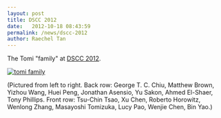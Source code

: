 ```yaml
---
layout: post
title: DSCC 2012
date:   2012-10-18 08:43:59
permalink: /news/dscc-2012
author: Raechel Tan
---
```


The Tomi "family" at
<a href= "http://mne.psu.edu/dscc2012/" target="_new">DSCC 2012</a>.

<a href="{{ site.baseurl }}/assets/images/posts/DSCC2012.jpg"><img alt=
"tomi family" border="0" src="{{ site.baseurl }}/assets/images/posts/DSCC2012.jpg"></a>

<p>(Pictured from left to right. Back row: George T. C. Chiu, Matthew Brown, Yizhou Wang, Huei Peng, Jonathan Asensio, Yu Sakon, Ahmed El-Shaer, Tony Phillips. Front row: Tsu-Chin Tsao, Xu Chen, Roberto Horowitz, Wenlong Zhang, Masayoshi Tomizuka, Lucy Pao, Wenjie Chen, Bin Yao.)</p>